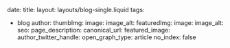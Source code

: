 date: 
title: 
layout: layouts/blog-single.liquid
tags:
  - blog
author: 
thumbImg:
  image: 
  image_alt: 
featuredImg:
  image: 
  image_alt: 
seo:
  page_description: 
  canonical_url: 
  featured_image: 
  author_twitter_handle: 
  open_graph_type: article
  no_index: false